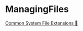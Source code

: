 # ManagingFiles

[Common System File Extensions &#128279;](https://alison.com/topic/learn/84260/topic-a)
